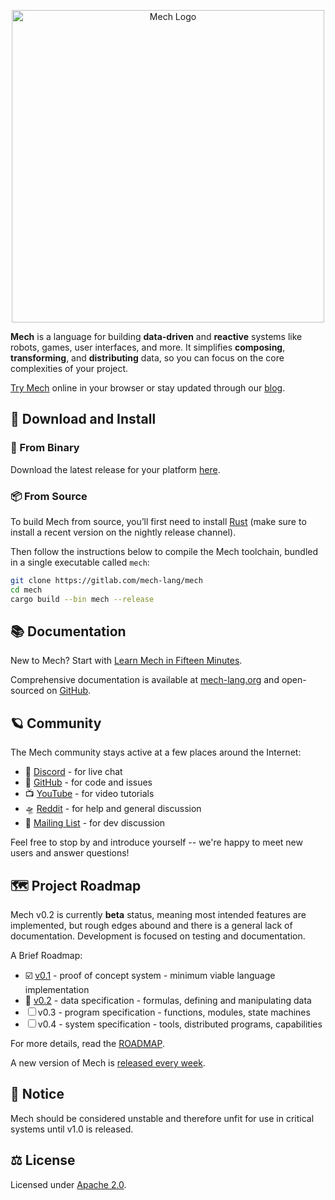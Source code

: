 <p align="center">
  <img width="500px" src="https://mech-lang.org/img/logo.png" alt="Mech Logo">
</p>

**Mech** is a language for building **data-driven** and **reactive** systems like robots, games, user interfaces, and more. It simplifies **composing**, **transforming**, and **distributing** data, so you can focus on the core complexities of your project.

[Try Mech](https://mech-lang.org/try/) online in your browser or stay updated through our [blog](https://mech-lang.org/blog/).

## 📂 Download and Install

### 💾 From Binary

Download the latest release for your platform [here](https://github.com/mech-lang/mech/releases/latest).

### 📦 From Source

To build Mech from source, you’ll first need to install [Rust](https://www.rust-lang.org/learn/get-started) (make sure to install a recent version on the nightly release channel). 

Then follow the instructions below to compile the Mech toolchain, bundled in a single executable called `mech`:

```bash
git clone https://gitlab.com/mech-lang/mech
cd mech
cargo build --bin mech --release
```

## 📚 Documentation

New to Mech? Start with [Learn Mech in Fifteen Minutes](https://gitlab.com/mech-lang/docs/-/raw/v0.2-beta/III.guides/MechFifteen.mec).

Comprehensive documentation is available at [mech-lang.org](https://mech-lang.org/docs) and open-sourced on [GitHub](http://github.com/mech-lang/docs).

## 🪐 Community

The Mech community stays active at a few places around the Internet:

- 👾 [Discord](https://discord.gg/asqP25NNTH) - for live chat
- 🐙 [GitHub](https://github.com/mech-lang) - for code and issues
- 📺 [YouTube](https://www.youtube.com/@MechLang) - for video tutorials
- 🛸 [Reddit](https://www.reddit.com/r/mechlang/) - for help and general discussion
- 📧 [Mailing List](https://groups.google.com/g/mechtalk) - for dev discussion

Feel free to stop by and introduce yourself -- we're happy to meet new users and answer questions! 

## 🗺️ Project Roadmap

Mech v0.2 is currently **beta** status, meaning most intended features are implemented, but rough edges abound and there is a general lack of documentation. Development is focused on testing and documentation.

A Brief Roadmap:

- ☑️ [v0.1](https://github.com/mech-lang/mech/tree/v0.1-beta) - proof of concept system - minimum viable language implementation
- 📍 [v0.2](https://github.com/mech-lang/mech/tree/v0.2-beta) - data specification - formulas, defining and manipulating data
- ☐ v0.3 - program specification - functions, modules, state machines
- ☐ v0.4 - system specification - tools, distributed programs, capabilities

For more details, read the [ROADMAP](ROADMAP.mec).

A new version of Mech is [released every week](https://github.com/mech-lang/mech/releases).

## 🐲 Notice

Mech should be considered unstable and therefore unfit for use in critical systems until v1.0 is released.

## ⚖️ License

Licensed under [Apache 2.0](https://www.apache.org/licenses/LICENSE-2.0).